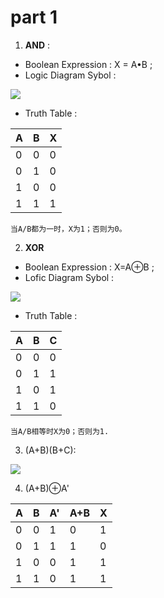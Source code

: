 # part 1

1) **AND** : 
* Boolean Expression : X = A•B ;
* Logic Diagram Sybol : 

![](http://m.qpic.cn/psb?/V13dexGf2OLDRB/AflMy5TS0xFwuhL12xhtAxjXP7AzfTtipZSaDm8KAHc!/b/dDcBAAAAAAAA&bo=AQHOAAAAAAADF*w!&rf=viewer_4)

* Truth Table : 

 |   A   |   B   |   X   |
 |:------|:------|:------|
 |0      |0      |0      |
 |0      |1      |0      |
 |1      |0      |0      |
 |1      |1      |1      |

    当A/B都为一时，X为1；否则为0。

 2) **XOR**
 * Boolean Expression : X=A⊕B ;
 * Lofic Diagram Sybol : 

 ![](http://m.qpic.cn/psb?/V13dexGf2OLDRB/HkRVu3QJ2l.xKiQt0OE6VGN0J.WnAqhWpjAarBz0c.8!/b/dFIBAAAAAAAA&bo=YgERAQAAAAADF0E!&rf=viewer_4)

* Truth Table : 

|   A   |   B   |   C   |
|:------|:------|:------|
|0      |0      |0      |
|0      |1      |1      |
|1      |0      |1      |
|1      |1      |0      |

    当A/B相等时X为0；否则为1.

3) (A+B)(B+C):

![](http://m.qpic.cn/psb?/V13dexGf2OLDRB/IWv44z.9ylQ6ZYBxGUnD8TsdYQPfcicMSE9hhY*HIR4!/b/dCEBAAAAAAAA&bo=hAYYBAAAAAARF74!&rf=viewer_4)

4)  (A+B)⊕A'

|A|B|A'|A+B|X|
|:--|:--|:--|:--|:--|
|0|0|1|0|1|
|0|1|1|1|0|
|1|0|0|1|1|
|1|1|0|1|1|